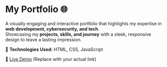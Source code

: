 # My Portfolio 🌐  

A visually engaging and interactive portfolio that highlights my expertise in **web development, cybersecurity, and tech**.  
Showcasing my **projects, skills, and journey** with a sleek, responsive design to leave a lasting impression.  

🚀 **Technologies Used:** HTML, CSS, JavaScript 

🔗 [Live Demo](https://jaypatil-portfolio.netlify.app/) (Replace with your actual link)  

